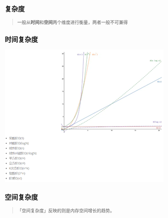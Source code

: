 ## 复杂度
 > 一般从**时间**和**空间**两个维度进行衡量，两者一般不可兼得

## 时间复杂度
 ![常见时间复杂度](常见时间复杂度.png)

## 空间复杂度
> 「空间复杂度」反映的则是内存空间增长的趋势。